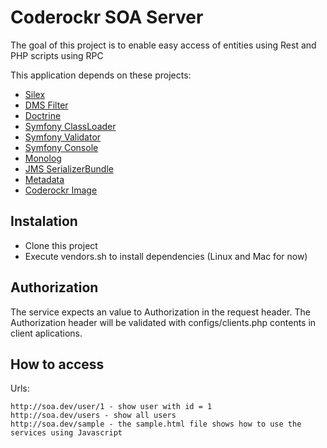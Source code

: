 
Coderockr SOA Server
=========================

The goal of this project is to enable easy access of entities using Rest and PHP scripts using RPC

This application depends on these projects:

- [Silex](http://silex.sensiolabs.org/)
- [DMS Filter](https://github.com/rdohms/DMS-Filter)
- [Doctrine](http://www.doctrine-project.org/) 
- [Symfony ClassLoader](https://github.com/symfony/ClassLoader)
- [Symfony Validator](https://github.com/symfony/Validator)
- [Symfony Console](https://github.com/symfony/Console)
- [Monolog](https://github.com/Seldaek/monolog)
- [JMS SerializerBundle](https://github.com/schmittjoh/JMSSerializerBundle)
- [Metadata](http://github.com/schmittjoh/metadata)
- [Coderockr Image](https://raw.github.com/gist/2585353/d894a0c324bb1020a3bb97d918b343ff6c2ed29e/Coderockr_Image.php)

Instalation
----------

- Clone this project
- Execute vendors.sh to install dependencies (Linux and Mac for now)


Authorization
-----------

The service expects an value to Authorization in the request header. The Authorization header will be validated with configs/clients.php contents in client aplications. 

How to access
------------

Urls:

	http://soa.dev/user/1 - show user with id = 1
	http://soa.dev/users - show all users
	http://soa.dev/sample - the sample.html file shows how to use the services using Javascript
		